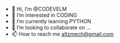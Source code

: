 - 👋 Hi, I’m @CODEVELM
- 👀 I’m interested in CODING
- 🌱 I’m currently learning PYTHON
- 💞️ I’m looking to collaborate on ...
- 📫 How to reach me altzmech@gmail.com

<!---
CODEVELM/CODEVELM is a ✨ special ✨ repository because its `README.md` (this file) appears on your GitHub profile.
You can click the Preview link to take a look at your changes.

I have juststarted to code
--->

